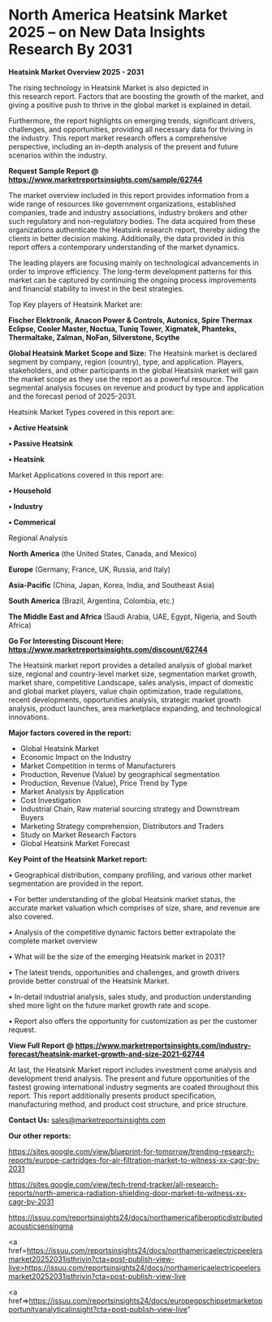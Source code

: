  # North America Heatsink Market 2025 – on New Data Insights Research By 2031

<Strong> Heatsink Market Overview 2025 - 2031</strong>

The rising technology in Heatsink Market is also depicted in this research report. Factors that are boosting the growth of the market, and giving a positive push to thrive in the global market is explained in detail.

Furthermore, the report highlights on emerging trends, significant drivers, challenges, and opportunities, providing all necessary data for thriving in the industry. This report market research offers a comprehensive perspective, including an in-depth analysis of the present and future scenarios within the industry.

<strong>Request Sample Report @ <a href=https://www.marketreportsinsights.com/sample/62744>https://www.marketreportsinsights.com/sample/62744</a></strong>

The market overview included in this report provides information from a wide range of resources like government organizations, established companies, trade and industry associations, industry brokers and other such regulatory and non-regulatory bodies. The data acquired from these organizations authenticate the Heatsink research report, thereby aiding the clients in better decision making. Additionally, the data provided in this report offers a contemporary understanding of the market dynamics.

The leading players are focusing mainly on technological advancements in order to improve efficiency. The long-term development patterns for this market can be captured by continuing the ongoing process improvements and financial stability to invest in the best strategies.

Top Key players of Heatsink Market are:

<strong>Fischer Elektronik, Anacon Power & Controls, Autonics, Spire Thermax Eclipse, Cooler Master, Noctua, Tuniq Tower, Xigmatek, Phanteks, Thermaltake, Zalman, NoFan, Silverstone, Scythe</strong>

<strong><b>Global Heatsink Market Scope and Size:</b></strong>
The Heatsink market is declared segment by company, region (country), type, and application. Players, stakeholders, and other participants in the global Heatsink market will gain the market scope as they use the report as a powerful resource. The segmental analysis focuses on revenue and product by type and application and the forecast period of 2025-2031.

Heatsink Market Types covered in this report are:

<strong>• Active Heatsink

• Passive Heatsink

• Heatsink</strong>

Market Applications covered in this report are:

<strong>• Household

• Industry

• Commerical</strong> 

Regional Analysis

<strong>North America</strong> (the United States, Canada, and Mexico)

<strong>Europe</strong> (Germany, France, UK, Russia, and Italy)

<strong>Asia-Pacific</strong> (China, Japan, Korea, India, and Southeast Asia)

<strong>South America</strong> (Brazil, Argentina, Colombia, etc.)

<strong>The Middle East and Africa</strong> (Saudi Arabia, UAE, Egypt, Nigeria, and South Africa)

<strong>Go For Interesting Discount Here: <a href=https://www.marketreportsinsights.com/discount/62744>https://www.marketreportsinsights.com/discount/62744</a></strong>

The Heatsink market report provides a detailed analysis of global market size, regional and country-level market size, segmentation market growth, market share, competitive Landscape, sales analysis, impact of domestic and global market players, value chain optimization, trade regulations, recent developments, opportunities analysis, strategic market growth analysis, product launches, area marketplace expanding, and technological innovations.

<strong><b>Major factors covered in the report:</b></strong>
<ul>
  <li>Global Heatsink Market </li>
  <li>Economic Impact on the Industry</li>
  <li>Market Competition in terms of Manufacturers</li>
  <li>Production, Revenue (Value) by geographical segmentation</li>
  <li>Production, Revenue (Value), Price Trend by Type</li>
  <li>Market Analysis by Application</li>
  <li>Cost Investigation</li>
  <li>Industrial Chain, Raw material sourcing strategy and Downstream Buyers</li>
  <li>Marketing Strategy comprehension, Distributors and Traders</li>
  <li>Study on Market Research Factors</li>
  <li>Global Heatsink Market Forecast</li>
</ul>

<strong><b>Key Point of the Heatsink Market report:</b></strong>

• Geographical distribution, company profiling, and various other market segmentation are provided in the report.

• For better understanding of the global Heatsink market status, the accurate market valuation which comprises of size, share, and revenue are also covered.

• Analysis of the competitive dynamic factors better extrapolate the complete market overview

• What will be the size of the emerging Heatsink market in 2031?

• The latest trends, opportunities and challenges, and growth drivers provide better construal of the Heatsink Market.

• In-detail industrial analysis, sales study, and production understanding shed more light on the future market growth rate and scope.

• Report also offers the opportunity for customization as per the customer request.

<strong><b>View Full Report @ <a href=https://www.marketreportsinsights.com/industry-forecast/heatsink-market-growth-and-size-2021-62744>https://www.marketreportsinsights.com/industry-forecast/heatsink-market-growth-and-size-2021-62744</a></b></strong>


At last, the Heatsink Market report includes investment come analysis and development trend analysis. The present and future opportunities of the fastest growing international industry segments are coated throughout this report. This report additionally presents product specification, manufacturing method, and product cost structure, and price structure.

<strong>Contact Us:</strong>
sales@marketreportsinsights.com

<strong>Our other reports:</strong>

<a href=https://sites.google.com/view/blueprint-for-tomorrow/trending-research-reports/europe-cartridges-for-air-filtration-market-to-witness-xx-cagr-by-2031>https://sites.google.com/view/blueprint-for-tomorrow/trending-research-reports/europe-cartridges-for-air-filtration-market-to-witness-xx-cagr-by-2031</a>

<a href=https://sites.google.com/view/tech-trend-tracker/all-research-reports/north-america-radiation-shielding-door-market-to-witness-xx-cagr-by-2031>https://sites.google.com/view/tech-trend-tracker/all-research-reports/north-america-radiation-shielding-door-market-to-witness-xx-cagr-by-2031</a>

<a href=https://issuu.com/reportsinsights24/docs/northamericafiberopticdistributedacousticsensingma>https://issuu.com/reportsinsights24/docs/northamericafiberopticdistributedacousticsensingma</a>

<a href=https://issuu.com/reportsinsights24/docs/northamericaelectricpeelersmarket20252031isthrivin?cta=post-publish-view-live>https://issuu.com/reportsinsights24/docs/northamericaelectricpeelersmarket20252031isthrivin?cta=post-publish-view-live</a>

<a href=>https://issuu.com/reportsinsights24/docs/europegpschipsetmarketopportunityanalyticalinsight?cta=post-publish-view-live</a>"
